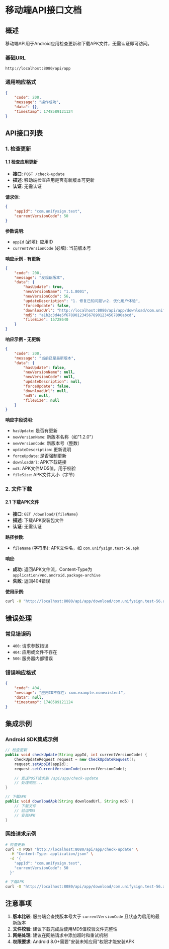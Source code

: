 # 移动端API接口文档

## 概述

移动端API用于Android应用检查更新和下载APK文件，无需认证即可访问。

### 基础URL

```
http://localhost:8080/api/app
```

### 通用响应格式

```json
{
    "code": 200,
    "message": "操作成功",
    "data": {},
    "timestamp": 1748589121124
}
```

## API接口列表

### 1. 检查更新

#### 1.1 检查应用更新
- **接口**: `POST /check-update`
- **描述**: 移动端检查应用是否有新版本可更新
- **认证**: 无需认证

**请求体**:
```json
{
    "appId": "com.unifysign.test",
    "currentVersionCode": 50
}
```

**参数说明**:
- `appId` (必填): 应用ID
- `currentVersionCode` (必填): 当前版本号

**响应示例 - 有更新**:
```json
{
    "code": 200,
    "message": "发现新版本",
    "data": {
        "hasUpdate": true,
        "newVersionName": "1.1.8001",
        "newVersionCode": 56,
        "updateDescription": "1. 修复已知问题\n2. 优化用户体验",
        "forceUpdate": false,
        "downloadUrl": "http://localhost:8080/api/app/download/com.unifysign.test-56.apk",
        "md5": "a1b2c3d4e5f6789012345678901234567890abcd",
        "fileSize": 15728640
    }
}
```

**响应示例 - 无更新**:
```json
{
    "code": 200,
    "message": "当前已是最新版本",
    "data": {
        "hasUpdate": false,
        "newVersionName": null,
        "newVersionCode": null,
        "updateDescription": null,
        "forceUpdate": false,
        "downloadUrl": null,
        "md5": null,
        "fileSize": null
    }
}
```

**响应字段说明**:
- `hasUpdate`: 是否有更新
- `newVersionName`: 新版本名称（如"1.2.0"）
- `newVersionCode`: 新版本号（整数）
- `updateDescription`: 更新说明
- `forceUpdate`: 是否强制更新
- `downloadUrl`: APK下载链接
- `md5`: APK文件MD5值，用于校验
- `fileSize`: APK文件大小（字节）

### 2. 文件下载

#### 2.1 下载APK文件
- **接口**: `GET /download/{fileName}`
- **描述**: 下载APK安装包文件
- **认证**: 无需认证

**路径参数**:
- `fileName` (字符串): APK文件名，如 `com.unifysign.test-56.apk`

**响应**:
- **成功**: 返回APK文件流，Content-Type为 `application/vnd.android.package-archive`
- **失败**: 返回404错误

**使用示例**:
```bash
curl -O "http://localhost:8080/api/app/download/com.unifysign.test-56.apk"
```

## 错误处理

### 常见错误码

- `400`: 请求参数错误
- `404`: 应用或文件不存在
- `500`: 服务器内部错误

### 错误响应格式

```json
{
    "code": 404,
    "message": "应用ID不存在: com.example.nonexistent",
    "data": null,
    "timestamp": 1748589121124
}
```

## 集成示例

### Android SDK集成示例

```java
// 检查更新
public void checkUpdate(String appId, int currentVersionCode) {
    CheckUpdateRequest request = new CheckUpdateRequest();
    request.setAppId(appId);
    request.setCurrentVersionCode(currentVersionCode);
    
    // 发送POST请求到 /api/app/check-update
    // 处理响应...
}

// 下载APK
public void downloadApk(String downloadUrl, String md5) {
    // 下载文件
    // 验证MD5
    // 安装APK
}
```

### 网络请求示例

```bash
# 检查更新
curl -X POST "http://localhost:8080/api/app/check-update" \
  -H "Content-Type: application/json" \
  -d '{
    "appId": "com.unifysign.test",
    "currentVersionCode": 50
  }'

# 下载APK
curl -O "http://localhost:8080/api/app/download/com.unifysign.test-56.apk"
```

## 注意事项

1. **版本比较**: 服务端会查找版本号大于 `currentVersionCode` 且状态为启用的最新版本
2. **文件校验**: 建议下载完成后使用MD5值校验文件完整性
3. **网络处理**: 建议在网络请求中添加超时和重试机制
4. **权限要求**: Android 8.0+需要"安装未知应用"权限才能安装APK 